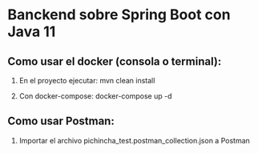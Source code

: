 # Banckend sobre Spring Boot con Java 11

## Como usar el docker (consola o terminal):

1. En el proyecto ejecutar: mvn clean install

2. Con docker-compose: docker-compose up -d

## Como usar Postman:

1. Importar el archivo pichincha_test.postman_collection.json a Postman
